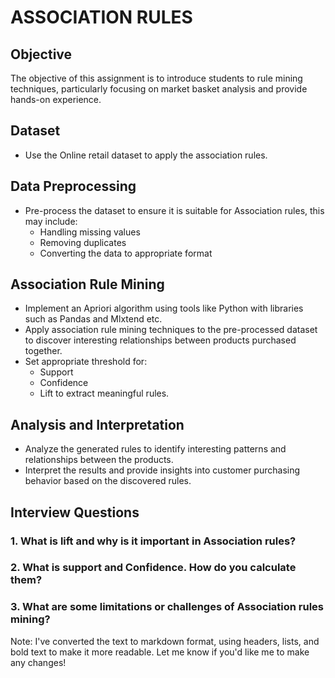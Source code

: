 **ASSOCIATION RULES**
======================

**Objective**
------------

The objective of this assignment is to introduce students to rule mining techniques, particularly focusing on market basket analysis and provide hands-on experience.

**Dataset**
------------

* Use the Online retail dataset to apply the association rules.

**Data Preprocessing**
----------------------

* Pre-process the dataset to ensure it is suitable for Association rules, this may include:
	+ Handling missing values
	+ Removing duplicates
	+ Converting the data to appropriate format

**Association Rule Mining**
---------------------------

* Implement an Apriori algorithm using tools like Python with libraries such as Pandas and Mlxtend etc.
* Apply association rule mining techniques to the pre-processed dataset to discover interesting relationships between products purchased together.
* Set appropriate threshold for:
	+ Support
	+ Confidence
	+ Lift to extract meaningful rules.

**Analysis and Interpretation**
------------------------------

* Analyze the generated rules to identify interesting patterns and relationships between the products.
* Interpret the results and provide insights into customer purchasing behavior based on the discovered rules.

**Interview Questions**
----------------------

### 1. What is lift and why is it important in Association rules?

### 2. What is support and Confidence. How do you calculate them?

### 3. What are some limitations or challenges of Association rules mining?

Note: I've converted the text to markdown format, using headers, lists, and bold text to make it more readable. Let me know if you'd like me to make any changes!